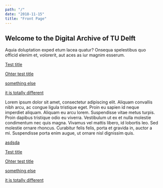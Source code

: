```yaml
---
path: "/"
date: "2018-11-15"
title: "Front Page"
---
```


## Welcome  to  the  Digital  Archive  of  TU  Delft

Aquia  doluptation  exped  etum  lacea  quatur?  Onsequa  spelestibus  quo  officid  elenim  et,  volorerit,  aut  aces  as  iur  magnim  esserum.
<section class="block-2-1 light">

[Test title](/collections/test2)
</section>
<div class="block-1-1">

[Ohter test title](/exhibitions/test)
</div>
<div class="block-1-1">

[something else](/exhibitions/asd)
</div>

<div class="block-2-1 light">

[it is totally different](/collections/test)
</div>

<div class="block-2-1 bg-yellow">

Lorem ipsum dolor sit amet, consectetur adipiscing elit. Aliquam convallis nibh arcu, ac congue ligula tristique eget. Proin eu sapien id neque imperdiet aliquam. Aliquam eu arcu lorem. Suspendisse vitae metus turpis. Proin dapibus tristique odio eu viverra. Vestibulum ut ex et nulla molestie condimentum nec quis magna. Vivamus vel mattis libero, id lobortis leo. Sed molestie ornare rhoncus. Curabitur felis felis, porta et gravida in, auctor a mi. Suspendisse porta enim augue, ut ornare nisl dignissim quis. 
</div>


<div class="block-1-1 light">

[asdsda](/collections/test)
</div>

<section class="block-2-1 light">

[Test title](/collections/test)
</section>
<div class="block-1-1 light">

[Ohter test title](/exhibitions/test)
</div>
<div class="block-1-1">

[something else](/exhibitions/asd)
</div>

<div class="block-2-1 light">

[it is totally different](/collections/test)
</div>